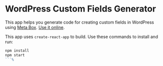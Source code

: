 # WordPress Custom Fields Generator

This app helps you generate code for creating custom fields in WordPress using [Meta Box](https://metabox.io). [Use it online](https://metabox.io/oneline-generator/).

This app uses `create-react-app` to build. Use these commands to install and run:

```js
npm install
npm start
```%